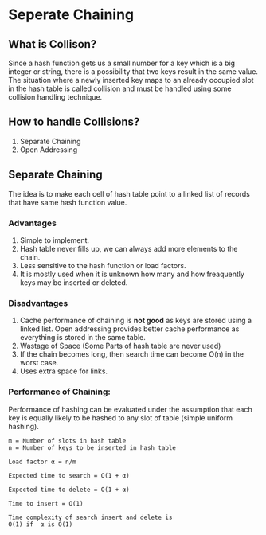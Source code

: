 # Seperate Chaining

## What is Collison?

Since a hash function gets us a small number for a key which is a big integer or string, there is a possibility that two keys result in the same value. The situation where a newly inserted key maps to an already occupied slot in the hash table is called collision and must be handled using some collision handling technique.

## How to handle Collisions?

1. Separate Chaining
2. Open Addressing

## Separate Chaining

The idea is to make each cell of hash table point to a linked list of records that have same hash function value.

### Advantages

1. Simple to implement.
2. Hash table never fills up, we can always add more elements to the chain.
3. Less sensitive to the hash function or load factors.
4. It is mostly used when it is unknown how many and how freaquently keys may be inserted or deleted.

### Disadvantages

1. Cache performance of chaining is **not good** as keys are stored using a linked list. Open addressing provides better cache performance as everything is stored in the same table.
2. Wastage of Space (Some Parts of hash table are never used)
3. If the chain becomes long, then search time can become O(n) in the worst case.
4. Uses extra space for links.

### Performance of Chaining:

Performance of hashing can be evaluated under the assumption that each key is equally likely to be hashed to any slot of table (simple uniform hashing).

    m = Number of slots in hash table
    n = Number of keys to be inserted in hash table

    Load factor α = n/m

    Expected time to search = O(1 + α)

    Expected time to delete = O(1 + α)

    Time to insert = O(1)

    Time complexity of search insert and delete is
    O(1) if  α is O(1)
